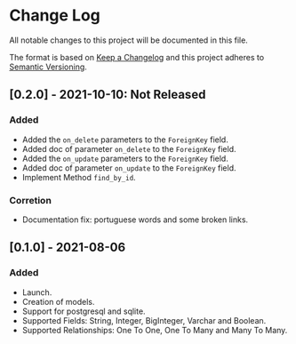 # Change Log

All notable changes to this project will be documented in this file.

The format is based on [Keep a Changelog](http://keepachangelog.com/)
and this project adheres to [Semantic Versioning](http://semver.org/).

## [0.2.0] - 2021-10-10: Not Released

### Added
- Added the `on_delete` parameters to the `ForeignKey` field.
- Added doc of parameter `on_delete` to the `ForeignKey` field.
- Added the `on_update` parameters to the `ForeignKey` field.
- Added doc of parameter `on_update` to the `ForeignKey` field.
- Implement Method `find_by_id`.

### Corretion
- Documentation fix: portuguese words and some broken links.

## [0.1.0] - 2021-08-06

### Added
- Launch.
- Creation of models.
- Support for postgresql and sqlite.
- Supported Fields: String, Integer, BigInteger, Varchar and Boolean.
- Supported Relationships: One To One, One To Many and Many To Many.